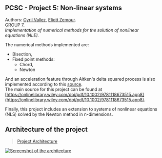 ## PCSC - Project 5: Non-linear systems

Authors: [Cyril Vallez](mailto:cyril.vallez@epfl.ch), [Eliott Zemour](mailto:eliott.zemour@epfl.ch).   
GROUP 7.   
_Implementation of numerical methods for the solution of nonlinear equations (NLE)._  

The numerical methods implemented are:
* Bisection,
* Fixed point methods:
  * Chord,
  * Newton

And an acceleration feature through Aitken's delta squared process is also implemented according to this [source](https://en.wikipedia.org/wiki/Aitken%27s_delta-squared_process).  
The main source for this project can be found at [https://onlinelibrary.wiley.com/doi/pdf/10.1002/9781118673515.app8](https://onlinelibrary.wiley.com/doi/pdf/10.1002/9781118673515.app8).

Finally, this project includes an extension to systems of nonlinear equations (NLS) solved by the Newton method in n-dimensions.

## Architecture of the project

<blockquote class="imgur-embed-pub" lang="en" data-id="a/J0r7hjF"><a href="//imgur.com/J0r7hjF">Project Architecture</a></blockquote><script async src="//s.imgur.com/min/embed.js" charset="utf-8"></script>

[![Screenshot of the architecture](https://imgur.com/a/J0r7hjF)](https://i.imgur.com/a/J0r7hjF.png)


